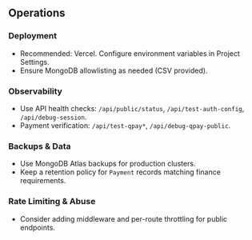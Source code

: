 ## Operations

### Deployment
- Recommended: Vercel. Configure environment variables in Project Settings.
- Ensure MongoDB allowlisting as needed (CSV provided).

### Observability
- Use API health checks: `/api/public/status`, `/api/test-auth-config`, `/api/debug-session`.
- Payment verification: `/api/test-qpay*`, `/api/debug-qpay-public`.

### Backups & Data
- Use MongoDB Atlas backups for production clusters.
- Keep a retention policy for `Payment` records matching finance requirements.

### Rate Limiting & Abuse
- Consider adding middleware and per-route throttling for public endpoints.


